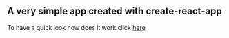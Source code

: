 ## A very simple app created with create-react-app 

To have a quick look how does it work click [here](https://wszystkozerca.github.io/monsters/.)
